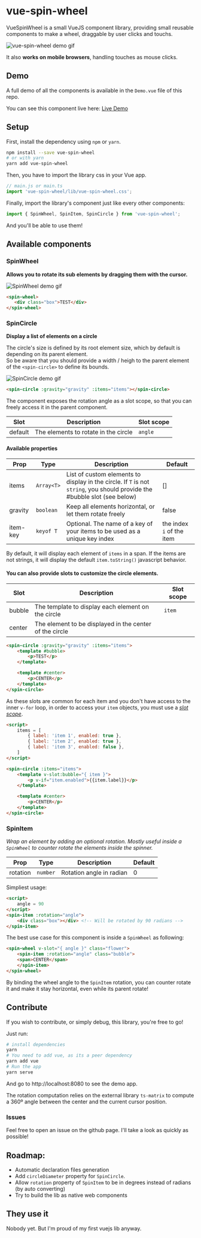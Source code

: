 # vue-spin-wheel

VueSpinWheel is a small VueJS component library, providing small reusable components to make a wheel, draggable by user clicks and touchs.

![vue-spin-wheel demo gif](./public/vue-spin-wheel-demo.gif)

It also **works on mobile browsers**, handling touches as mouse clicks.

## Demo

A full demo of all the components is available in the `Demo.vue` file of this repo.

You can see this component live here: [Live Demo ](https://codesandbox.io/s/vue-spin-wheel-exemple-gldnp?file=/src/Demo.vue)

## Setup

First, install the dependency using `npm` or `yarn`.
```bash
npm install --save vue-spin-wheel
# or with yarn
yarn add vue-spin-wheel
```

Then, you have to import the library css in your Vue app.

```javascript
// main.js or main.ts
import 'vue-spin-wheel/lib/vue-spin-wheel.css';
```

Finally, import the library's component just like every other components:

```javascript
import { SpinWheel, SpinItem, SpinCircle } from 'vue-spin-wheel';
```

And you'll be able to use them!

## Available components

### SpinWheel

**Allows you to rotate its sub elements by dragging them with the cursor.**

![SpinWheel demo gif](./public/spin-wheel-demo.gif)

```html
<spin-wheel>
   <div class="box">TEST</div>
</spin-wheel>
```

### SpinCircle

**Display a list of elements on a circle**

The circle's size is defined by its root element size, which by default is depending on its parent element.  
So be aware that you should provide a width / heigh to the parent element of the `<spin-circle>` to define its bounds.

![SpinCircle demo gif](./public/spin-circle-demo.gif)

```html
<spin-circle :gravity="gravity" :items="items"></spin-circle>
```

The component exposes the rotation angle as a slot scope, so that you can freely access it in the parent component.

|Slot|Description|Slot scope|
|----|-----------|----------|
|default|The elements to rotate in the circle|`angle`|

#### Available properties

|Prop|Type|Description|Default|
|----|----|-----------|-------|
|items|`Array<T>`|List of custom elements to display in the circle. If `T` is not `string`, you should provide the #bubble slot (see below)|[]|
|gravity|`boolean`|Keep all elements horizontal, or let them rotate freely|false|
|item-key|`keyof T`|Optional. The name of a key of your items to be used as a unique key index|the index `i` of the item|

By default, it will display each element of `items` in a span. If the items are not strings, it will display the default `item.toString()` javascript behavior.

#### You can also provide slots to customize the circle elements.

|Slot|Description|Slot scope|
|----|-----------|----------|
|bubble|The template to display each element on the circle|`item`|
|center|The element to be displayed in the center of the circle||

```html
<spin-circle :gravity="gravity" :items="items">
    <template #bubble>
        <p>TEST</p>
    </template>

    <template #center>
        <p>CENTER</p>
    </template>
</spin-circle>
```

As these slots are common for each item and you don't have access to the inner `v-for` loop, in order to access your `item` objects, you must use a *[slot scope](https://vuejs.org/v2/guide/components-slots.html#Scoped-Slots)*.

```html
<script>
    items = [
        { label: 'item 1', enabled: true },
        { label: 'item 2', enabled: true },
        { label: 'item 3', enabled: false },
    ]
</script>

<spin-circle :items="items">
    <template v-slot:bubble="{ item }">
        <p v-if="item.enabled">{{item.label}}</p>
    </template>

    <template #center>
        <p>CENTER</p>
    </template>
</spin-circle>
```

### SpinItem

*Wrap an element by adding an optional rotation. Mostly useful inside a `SpinWheel` to counter rotate the elements inside the spinner.*

|Prop|Type|Description|Default|
|----|----|-----------|-------|
|rotation|`number`|Rotation angle in radian|0|

Simpliest usage:

```html
<script>
    angle = 90
</script>
<spin-item :rotation="angle">
    <div class="box"></div> <!-- Will be rotated by 90 radians -->
</spin-item>
```

The best use case for this component is inside a `SpinWheel` as following:

```html
<spin-wheel v-slot="{ angle }" class="flower">
    <spin-item :rotation="angle" class="bubble">
    <span>CENTER</span>
    </spin-item>
</spin-wheel>
```

By binding the wheel angle to the `SpinItem` rotation, you can counter rotate it and make it stay horizontal, even while its parent rotate!

## Contribute

If you wish to contribute, or simply debug, this library, you're free to go!

Just run:

```bash
# install dependencies
yarn
# You need to add vue, as its a peer dependency
yarn add vue
# Run the app
yarn serve
```

And go to http://localhost:8080 to see the demo app.

The rotation computation relies on the external library `ts-matrix` to compute a 360º angle between the center and the current cursor position.

### Issues

Feel free to open an issue on the github page. I'll take a look as quickly as possible!

## Roadmap:

- Automatic declaration files generation
- Add `circleDiameter` property for `SpinCircle`.
- Allow `rotation` property of `SpinItem` to be in degrees instead of radians (by auto converting)
- Try to build the lib as native web components

## They use it

Nobody yet. But I'm proud of my first vuejs lib anyway.